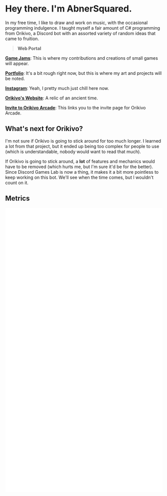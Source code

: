 # **Hey there. I'm AbnerSquared.**
In my free time, I like to draw and work on music, with the occasional programming indulgence.
I taught myself a fair amount of C# programming from Orikivo, a Discord bot with an assorted variety of random ideas that came to fruition.

> **Web Portal**

[**Game Jams**](https://abnersquared.itch.io/): This is where my contributions and creations of small games will appear.

[**Portfolio**](https://abnersquared.github.io/Portfolio/): It's a bit rough right now, but this is where my art and projects will be noted.<br/>

[**Instagram**](https://www.instagram.com/abnersquared/): Yeah, I pretty much just chill here now.<br/>

[**Orikivo's Website**](https://abnersquared.github.io/Orikivo.Web/): A relic of an ancient time.<br/>

[**Invite to Orikivo Arcade**](https://abnersquared.github.io/Orikivo.Web/invites/arcadia): This links you to the invite page for Orikivo Arcade.<br/>

## What's next for Orikivo?
I'm not sure if Orikivo is going to stick around for too much longer.
I learned a lot from that project, but it ended up being too complex for people to use (which is understandable, nobody would want to read that much).

If Orikivo is going to stick around, a **lot** of features and mechanics would have to be removed (which hurts me, but I'm sure it'd be for the better).
Since Discord Games Lab is now a thing, it makes it a bit more pointless to keep working on this bot.
We'll see when the time comes, but I wouldn't count on it.

## Metrics

<div align='center'>
  <img src="./github-metrics.svg" />
</div>
